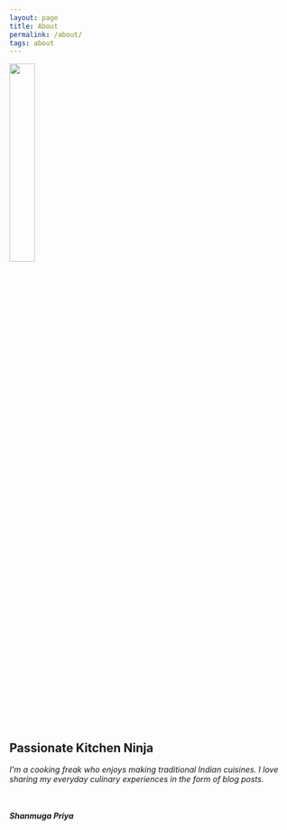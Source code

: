 ```yaml
---
layout: page
title: About
permalink: /about/
tags: about
---
```

<!--
{% include test.html image_path="https://shanmugapriyam.files.wordpress.com/2020/04/00100lrportrait_00100_burst20200414103634410_cover-1.jpg" title="Passionate Kitchen Ninja" description="I'm a cooking freak who enjoys making traditional Indian cuisines." %}
-->


<div>
  <img src="https://shanmugapriyam.files.wordpress.com/2020/04/00100lrportrait_00100_burst20200414103634410_cover-1.jpg"  height="30%" width="30%" class="img-circle"/>
  <div>
 <h2>Passionate Kitchen Ninja </h2>
  <i>I'm a cooking freak who enjoys making traditional Indian cuisines. I love sharing my everyday culinary experiences in the form of blog posts.</i>
    <br><br><br>
    <p><b><i>Shanmuga Priya</i></b></p>
  </div>
</div>


